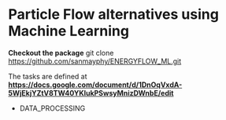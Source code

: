 # Particle Flow alternatives using Machine Learning

**Checkout the package**
git clone https://github.com/sanmayphy/ENERGYFLOW_ML.git

The tasks are defined at __https://docs.google.com/document/d/1DnOqVxdA-5WjEkjYZtV8TW40YKIukPSwsyMnizDWnbE/edit__ 

* DATA_PROCESSING 
